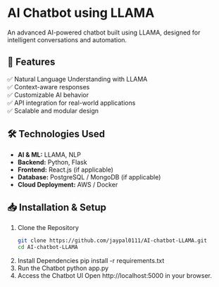 # AI Chatbot using LLAMA

An advanced AI-powered chatbot built using LLAMA, designed for intelligent conversations and automation.

## 🚀 Features
✅ Natural Language Understanding with LLAMA  
✅ Context-aware responses  
✅ Customizable AI behavior  
✅ API integration for real-world applications  
✅ Scalable and modular design  

## 🛠️ Technologies Used
- **AI & ML:** LLAMA, NLP  
- **Backend:** Python, Flask  
- **Frontend:** React.js (if applicable)  
- **Database:** PostgreSQL / MongoDB (if applicable)  
- **Cloud Deployment:** AWS / Docker  

## 📥 Installation & Setup
1. Clone the Repository  
   ```bash
   git clone https://github.com/jaypal0111/AI-chatbot-LLAMA.git
   cd AI-chatbot-LLAMA
2. Install Dependencies
   pip install -r requirements.txt
3. Run the Chatbot
   python app.py
4. Access the Chatbot UI
   Open http://localhost:5000 in your browser.


